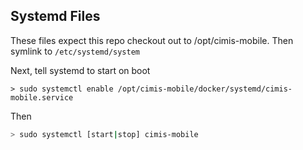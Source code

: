 ## Systemd Files

These files expect this repo checkout out to /opt/cimis-mobile.  Then symlink to ```/etc/systemd/system```

Next, tell systemd to start on boot

```
> sudo systemctl enable /opt/cimis-mobile/docker/systemd/cimis-mobile.service
```

Then

```bash
> sudo systemctl [start|stop] cimis-mobile
```
